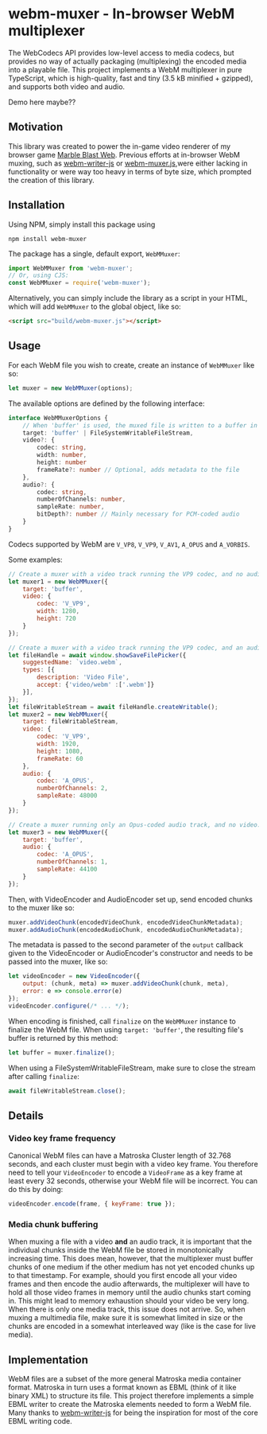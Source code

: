 # webm-muxer - In-browser WebM multiplexer

The WebCodecs API provides low-level access to media codecs, but provides no way of actually packaging (multiplexing) the encoded media into a playable file. This project implements a WebM multiplexer in pure TypeScript, which is high-quality, fast and tiny (3.5 kB minified + gzipped), and supports both video and audio.

Demo here maybe??

## Motivation
This library was created to power the in-game video renderer of my browser game [Marble Blast Web](https://github.com/vanilagy/marbleblast). Previous efforts at in-browser WebM muxing, such as [webm-writer-js](https://github.com/thenickdude/webm-writer-js) or [webm-muxer.js](https://github.com/davedoesdev/webm-muxer.js),were either lacking in functionality or were way too heavy in terms of byte size, which prompted the creation of this library.

## Installation
Using NPM, simply install this package using
```
npm install webm-muxer
```
The package has a single, default export, `WebMMuxer`:
```js
import WebMMuxer from 'webm-muxer';
// Or, using CJS:
const WebMMuxer = require('webm-muxer');
```
Alternatively, you can simply include the library as a script in your HTML, which will add `WebMMuxer` to the global object, like so:
```html
<script src="build/webm-muxer.js"></script>
```

## Usage
For each WebM file you wish to create, create an instance of `WebMMuxer` like so:
```js
let muxer = new WebMMuxer(options);
```
The available options are defined by the following interface:
```ts
interface WebMMuxerOptions {
	// When 'buffer' is used, the muxed file is written to a buffer in memory. When a FileSystemWritableFileStream acquired through the File System Access API (see example below) is used, the muxed file is written directly to disk, allowing for files way larger than what would fit in RAM.
	target: 'buffer' | FileSystemWritableFileStream,
	video?: {
		codec: string,
		width: number,
		height: number
		frameRate?: number // Optional, adds metadata to the file
	},
	audio?: {
		codec: string,
		numberOfChannels: number,
		sampleRate: number,
		bitDepth?: number // Mainly necessary for PCM-coded audio
	}
}
```
Codecs supported by WebM are `V_VP8`, `V_VP9`, `V_AV1`, `A_OPUS` and `A_VORBIS`.

Some examples:
```js
// Create a muxer with a video track running the VP9 codec, and no audio track. The muxed file is written to a buffer in memory.
let muxer1 = new WebMMuxer({
	target: 'buffer',
	video: {
		codec: 'V_VP9',
		width: 1280,
		height: 720
	}
});

// Create a muxer with a video track running the VP9 codec, and an audio track running the Opus codec. The muxed file is written directly to a file on disk, using the File System Access API.
let fileHandle = await window.showSaveFilePicker({
	suggestedName: `video.webm`,
	types: [{
		description: 'Video File',
		accept: {'video/webm' :['.webm']}
	}],
});
let fileWritableStream = await fileHandle.createWritable();
let muxer2 = new WebMMuxer({
	target: fileWritableStream,
	video: {
		codec: 'V_VP9',
		width: 1920,
		height: 1080,
		frameRate: 60
	},
	audio: {
		codec: 'A_OPUS',
		numberOfChannels: 2,
		sampleRate: 48000
	}
});

// Create a muxer running only an Opus-coded audio track, and no video. Writes to a buffer in memory.
let muxer3 = new WebMMuxer({
	target: 'buffer',
	audio: {
		codec: 'A_OPUS',
		numberOfChannels: 1,
		sampleRate: 44100
	}
});
```

Then, with VideoEncoder and AudioEncoder set up, send encoded chunks to the muxer like so:
```js
muxer.addVideoChunk(encodedVideoChunk, encodedVideoChunkMetadata);
muxer.addAudioChunk(encodedAudioChunk, encodedAudioChunkMetadata);
```
The metadata is passed to the second parameter of the `output` callback given to the VideoEncoder or AudioEncoder's constructor and needs to be passed into the muxer, like so:
```js
let videoEncoder = new VideoEncoder({
	output: (chunk, meta) => muxer.addVideoChunk(chunk, meta),
	error: e => console.error(e)
});
videoEncoder.configure(/* ... */);
```
When encoding is finished, call `finalize` on the `WebMMuxer` instance to finalize the WebM file. When using `target: 'buffer'`, the resulting file's buffer is returned by this method:
```js
let buffer = muxer.finalize();
```
When using a FileSystemWritableFileStream, make sure to close the stream after calling `finalize`:
```js
await fileWritableStream.close();
```

## Details
### Video key frame frequency
Canonical WebM files can have a Matroska Cluster length of 32.768 seconds, and each cluster must begin with a video key frame. You therefore need to tell your `VideoEncoder` to encode a `VideoFrame` as a key frame at least every 32 seconds, otherwise your WebM file will be incorrect. You can do this by doing:
```js
videoEncoder.encode(frame, { keyFrame: true });
```
### Media chunk buffering
When muxing a file with a video **and** an audio track, it is important that the individual chunks inside the WebM file be stored in monotonically increasing time. This does mean, however, that the multiplexer must buffer chunks of one medium if the other medium has not yet encoded chunks up to that timestamp. For example, should you first encode all your video frames and then encode the audio afterwards, the multiplexer will have to hold all those video frames in memory until the audio chunks start coming in. This might lead to memory exhaustion should your video be very long. When there is only one media track, this issue does not arrive. So, when muxing a multimedia file, make sure it is somewhat limited in size or the chunks are encoded in a somewhat interleaved way (like is the case for live media).

## Implementation
WebM files are a subset of the more general Matroska media container format. Matroska in turn uses a format known as EBML (think of it like binary XML) to structure its file. This project therefore implements a simple EBML writer to create the Matroska elements needed to form a WebM file. Many thanks to [webm-writer-js](https://github.com/thenickdude/webm-writer-js) for being the inspiration for most of the core EBML writing code.